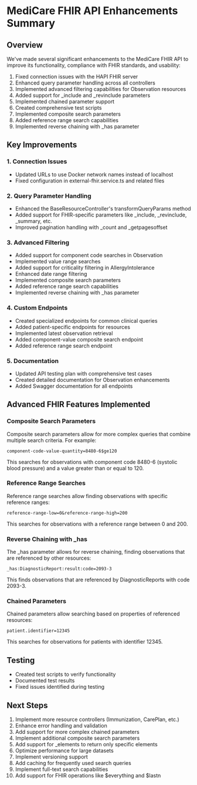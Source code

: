 # MediCare FHIR API Enhancements Summary

## Overview
We've made several significant enhancements to the MediCare FHIR API to improve its functionality, compliance with FHIR standards, and usability:

1. Fixed connection issues with the HAPI FHIR server
2. Enhanced query parameter handling across all controllers
3. Implemented advanced filtering capabilities for Observation resources
4. Added support for _include and _revinclude parameters
5. Implemented chained parameter support
6. Created comprehensive test scripts
7. Implemented composite search parameters
8. Added reference range search capabilities
9. Implemented reverse chaining with _has parameter

## Key Improvements

### 1. Connection Issues
- Updated URLs to use Docker network names instead of localhost
- Fixed configuration in external-fhir.service.ts and related files

### 2. Query Parameter Handling
- Enhanced the BaseResourceController's transformQueryParams method
- Added support for FHIR-specific parameters like _include, _revinclude, _summary, etc.
- Improved pagination handling with _count and _getpagesoffset

### 3. Advanced Filtering
- Added support for component code searches in Observation
- Implemented value range searches
- Added support for criticality filtering in AllergyIntolerance
- Enhanced date range filtering
- Implemented composite search parameters
- Added reference range search capabilities
- Implemented reverse chaining with _has parameter

### 4. Custom Endpoints
- Created specialized endpoints for common clinical queries
- Added patient-specific endpoints for resources
- Implemented latest observation retrieval
- Added component-value composite search endpoint
- Added reference range search endpoint

### 5. Documentation
- Updated API testing plan with comprehensive test cases
- Created detailed documentation for Observation enhancements
- Added Swagger documentation for all endpoints

## Advanced FHIR Features Implemented

### Composite Search Parameters
Composite search parameters allow for more complex queries that combine multiple search criteria. For example:

```
component-code-value-quantity=8480-6$ge120
```

This searches for observations with component code 8480-6 (systolic blood pressure) and a value greater than or equal to 120.

### Reference Range Searches
Reference range searches allow finding observations with specific reference ranges:

```
reference-range-low=0&reference-range-high=200
```

This searches for observations with a reference range between 0 and 200.

### Reverse Chaining with _has
The _has parameter allows for reverse chaining, finding observations that are referenced by other resources:

```
_has:DiagnosticReport:result:code=2093-3
```

This finds observations that are referenced by DiagnosticReports with code 2093-3.

### Chained Parameters
Chained parameters allow searching based on properties of referenced resources:

```
patient.identifier=12345
```

This searches for observations for patients with identifier 12345.

## Testing
- Created test scripts to verify functionality
- Documented test results
- Fixed issues identified during testing

## Next Steps
1. Implement more resource controllers (Immunization, CarePlan, etc.)
2. Enhance error handling and validation
3. Add support for more complex chained parameters
4. Implement additional composite search parameters
5. Add support for _elements to return only specific elements
6. Optimize performance for large datasets
7. Implement versioning support
8. Add caching for frequently used search queries
9. Implement full-text search capabilities
10. Add support for FHIR operations like $everything and $lastn

